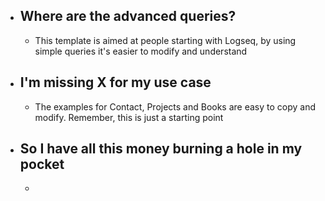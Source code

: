 - ## Where are the advanced queries?
	- This template is aimed at people starting with Logseq, by using simple queries it's easier to modify and understand
- ## I'm missing X for my use case
	- The examples for Contact, Projects and Books are easy to copy and modify. Remember, this is just a starting point
- ## So I have all this money burning a hole in my pocket
	-
